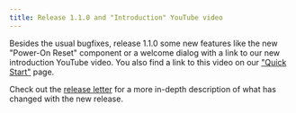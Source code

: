 ```yaml
---
title: Release 1.1.0 and "Introduction" YouTube video
---
```


Besides the usual bugfixes, release 1.1.0 some new features like the new "Power-On Reset" component or a welcome dialog with a link to our new introduction YouTube video. You also find a link to this video on our ["Quick Start"](/docs/quick-start/index.html) page.

Check out the [release letter](/docs/releases/release-1.1.0/index.html)
for a more in-depth description of what has changed with the new release.
